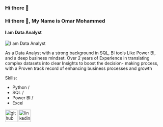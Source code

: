 ### Hi there 👋
### Hi there 👋, My Name is Omar Mohammed
#### I am Data Analyst
![I am Data Analyst](https://media.licdn.com/dms/image/D4D16AQEOaVKvGQNB4w/profile-displaybackgroundimage-shrink_350_1400/0/1713902584273?e=1721260800&v=beta&t=4kFzQK3rxrNs7KPd_BCyDTCZD-IKhFxauSNNxDZStQw)

As a Data Analyst with a strong background in SQL, BI tools Like Power BI, and a deep business mindset. Over 2 years of Experience in translating complex datasets into clear Insights to boost the decision- making process, with a Proven track record of enhancing business processes and growth

Skills: 
 * Python /
 *  SQL /
 *  Power BI /
 *   Excel



[<img src='https://cdn.jsdelivr.net/npm/simple-icons@3.0.1/icons/github.svg' alt='github' height='40'>](https://github.com/Omarmohammed223)  [<img src='https://cdn.jsdelivr.net/npm/simple-icons@3.0.1/icons/linkedin.svg' alt='linkedin' height='40'>](https://www.linkedin.com/in/omar-mohammed-141800296/)  


<!--
**Omarmohammed223/Omarmohammed223** is a ✨ _special_ ✨ repository because its `README.md` (this file) appears on your GitHub profile.

Here are some ideas to get you started:

- 🔭 I’m currently working on ...
- 🌱 I’m currently learning ...
- 👯 I’m looking to collaborate on ...
- 🤔 I’m looking for help with ...
- 💬 Ask me about ...
- 📫 How to reach me: ...
- 😄 Pronouns: ...
- ⚡ Fun fact: ...
-->
